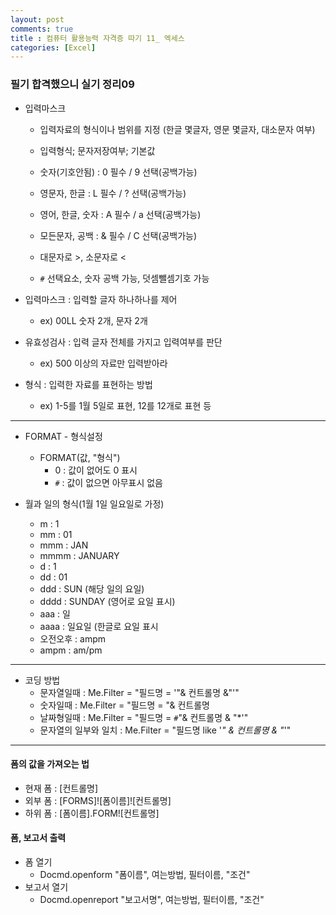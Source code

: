 ```yaml
---
layout: post
comments: true
title : 컴퓨터 활용능력 자격증 따기 11_ 엑세스
categories: [Excel]
---
```


### 필기 합격했으니 실기 정리09

* 입력마스크
	- 입력자료의 형식이나 범위를 지정 (한글 몇글자, 영문 몇글자, 대소문자 여부)
	- 입력형식; 문자저장여부; 기본값

	- 숫자(기호안됨) : 0 필수 / 9 선택(공백가능)
	- 영문자, 한글 : L 필수 / ? 선택(공백가능)
	- 영어, 한글, 숫자 : A 필수 / a 선택(공백가능)
	- 모든문자, 공백 : & 필수 / C 선택(공백가능)
	- 대문자로 >, 소문자로 <
	- `#` 선택요소, 숫자 공백 가능, 덧셈뺄셈기호 가능


* 입력마스크 : 입력할 글자 하나하나를 제어
	- ex) 00LL 숫자 2개, 문자 2개
* 유효성검사 : 입력 글자 전체를 가지고 입력여부를 판단
	- ex) 500 이상의 자료만 입력받아라
* 형식 : 입력한 자료를 표현하는 방법
	- ex) 1-5를 1월 5일로 표현, 12를 12개로 표현 등


------------------------------------------------------------------

* FORMAT - 형식설정
	- FORMAT(값, "형식")
		- 0 : 값이 없어도 0 표시
		- `#` : 값이 없으면 아무표시 없음


* 월과 일의 형식(1월 1일 일요일로 가정)
	- m : 1
	- mm : 01
	- mmm : JAN
	- mmmm : JANUARY
	- d : 1
	- dd : 01
	- ddd : SUN (해당 일의 요일)
	- dddd : SUNDAY (영어로 요일 표시)
	- aaa : 일
	- aaaa : 일요일 (한글로 요일 표시
	- 오전오후 : ampm
	- ampm : am/pm

---------------------------------------------------------------

* 코딩 방법
	- 문자열일때 : Me.Filter = "필드명 = '"& 컨트롤명 &"'"
	- 숫자일때 : Me.Filter = "필드명 = "& 컨트롤명
	- 날짜형일때 : Me.Filter = "필드명 = `#`"& 컨트롤명 & "*'"
	- 문자열의 일부와 일치 : Me.Filter = "필드명 like '*" & 컨트롤명 & "*'"

--------------------------------------------------------------------

#### 폼의 값을 가져오는 법
- 현재 폼 : [컨트롤명]
- 외부 폼 : [FORMS]![폼이름]![컨트롤명]
- 하위 폼 : [폼이름].FORM![컨트롤명]


#### 폼, 보고서 출력
- 폼 열기
	- Docmd.openform "폼이름", 여는방법, 필터이름, "조건"
- 보고서 열기
	- Docmd.openreport "보고서명", 여는방법, 필터이름, "조건"
